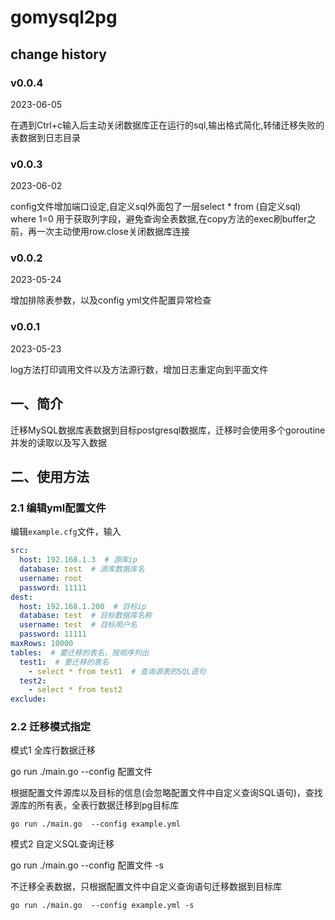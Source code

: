 # gomysql2pg

## change history

### v0.0.4
2023-06-05

在遇到Ctrl+c输入后主动关闭数据库正在运行的sql,输出格式简化,转储迁移失败的表数据到日志目录

### v0.0.3
2023-06-02

config文件增加端口设定,自定义sql外面包了一层select * from (自定义sql) where 1=0 用于获取列字段，避免查询全表数据,在copy方法的exec刷buffer之前，再一次主动使用row.close关闭数据库连接

### v0.0.2
2023-05-24

增加排除表参数，以及config yml文件配置异常检查

### v0.0.1
2023-05-23

log方法打印调用文件以及方法源行数，增加日志重定向到平面文件

## 一、简介
迁移MySQL数据库表数据到目标postgresql数据库，迁移时会使用多个goroutine并发的读取以及写入数据

## 二、使用方法
### 2.1 编辑yml配置文件

编辑`example.cfg`文件，输入

```yaml
src:
  host: 192.168.1.3  # 源库ip
  database: test  # 源库数据库名
  username: root
  password: 11111
dest:
  host: 192.168.1.200  # 目标ip
  database: test  # 目标数据库名称
  username: test  # 目标用户名
  password: 11111
maxRows: 10000
tables:  # 要迁移的表名，按顺序列出
  test1:  # 要迁移的表名
    - select * from test1  # 查询源表的SQL语句
  test2:
    - select * from test2
exclude:
```

### 2.2 迁移模式指定

模式1 全库行数据迁移

go run ./main.go  --config 配置文件

根据配置文件源库以及目标的信息(会忽略配置文件中自定义查询SQL语句)，查找源库的所有表，全表行数据迁移到pg目标库
```
go run ./main.go  --config example.yml
```

模式2 自定义SQL查询迁移

go run ./main.go  --config 配置文件 -s

不迁移全表数据，只根据配置文件中自定义查询语句迁移数据到目标库
```
go run ./main.go  --config example.yml -s
```
